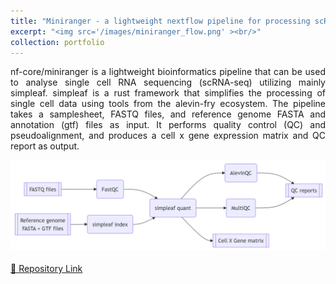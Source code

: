 ```yaml
---
title: "Miniranger - a lightweight nextflow pipeline for processing scRNA-seq data 🔧"
excerpt: "<img src='/images/miniranger_flow.png' ><br/>"
collection: portfolio
---
```


<p style='text-align: justify;'> 
nf-core/miniranger is a lightweight bioinformatics pipeline that can be used to analyse single cell RNA sequencing (scRNA-seq) utilizing mainly simpleaf. simpleaf is a rust framework that simplifies the processing of single cell data using tools from the alevin-fry ecosystem. The pipeline takes a samplesheet, FASTQ files, and reference genome FASTA and annotation (gtf) files as input. It performs quality control (QC) and pseudoalignment, and produces a cell x gene expression matrix and QC report as output.
</p>

<center><img src='/images/miniranger_flow.png'> </center> <br/>

<a href="https://github.com/sychen9584/nf-core-miniranger" download class="btn btn-info" style="float: left;">
    🧫 Repository Link
</a>